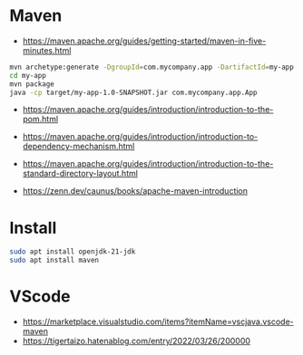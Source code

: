 # Maven
- https://maven.apache.org/guides/getting-started/maven-in-five-minutes.html
```zsh
mvn archetype:generate -DgroupId=com.mycompany.app -DartifactId=my-app -DarchetypeArtifactId=maven-archetype-quickstart -DarchetypeVersion=1.5 -DinteractiveMode=false
cd my-app
mvn package
java -cp target/my-app-1.0-SNAPSHOT.jar com.mycompany.app.App
```
- https://maven.apache.org/guides/introduction/introduction-to-the-pom.html
- https://maven.apache.org/guides/introduction/introduction-to-dependency-mechanism.html
- https://maven.apache.org/guides/introduction/introduction-to-the-standard-directory-layout.html

- https://zenn.dev/caunus/books/apache-maven-introduction
# Install
```zsh
sudo apt install openjdk-21-jdk
sudo apt install maven
```
# VScode
- https://marketplace.visualstudio.com/items?itemName=vscjava.vscode-maven
- https://tigertaizo.hatenablog.com/entry/2022/03/26/200000
